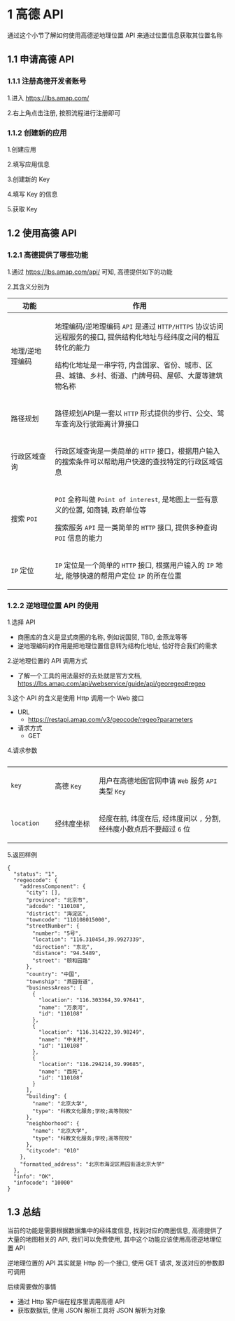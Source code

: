 # 1 高德 API
通过这个小节了解如何使用高德逆地理位置 API 来通过位置信息获取其位置名称

## 1.1 申请高德 API

### 1.1.1 注册高德开发者账号
1.进入 https://lbs.amap.com/

2.右上角点击注册, 按照流程进行注册即可

### 1.1.2 创建新的应用
1.创建应用

2.填写应用信息

3.创建新的 Key

4.填写 Key 的信息

5.获取 Key

## 1.2 使用高德 API

### 1.2.1 高德提供了哪些功能
1.通过 https://lbs.amap.com/api/ 可知, 高德提供如下的功能


2.其含义分别为
<table class="tableblock frame-all grid-all stretch">
    <colgroup>
        <col style="width: 20%;">
        <col>
    </colgroup>
    <thead>
        <tr>
            <th class="tableblock halign-left valign-top">功能</th>
            <th class="tableblock halign-left valign-top">作用</th>
        </tr>
    </thead>
    <tbody>
        <tr>
            <td class="tableblock halign-left valign-top">
                <p class="tableblock">地理/逆地理编码</p>
            </td>
            <td class="tableblock halign-left valign-top">
                <div class="content">
                    <div class="paragraph">
                        <p>地理编码/逆地理编码 <code>API</code> 是通过 <code>HTTP/HTTPS</code> 协议访问远程服务的接口, 提供结构化地址与经纬度之间的相互转化的能力
                        </p>
                    </div>
                    <div class="paragraph">
                        <p>结构化地址是一串字符, 内含国家、省份、城市、区县、城镇、乡村、街道、门牌号码、屋邨、大厦等建筑物名称</p>
                    </div>
                </div>
            </td>
        </tr>
        <tr>
            <td class="tableblock halign-left valign-top">
                <p class="tableblock">路径规划</p>
            </td>
            <td class="tableblock halign-left valign-top">
                <div class="content">
                    <div class="paragraph">
                        <p>路径规划API是一套以 <code>HTTP</code> 形式提供的步行、公交、驾车查询及行驶距离计算接口</p>
                    </div>
                </div>
            </td>
        </tr>
        <tr>
            <td class="tableblock halign-left valign-top">
                <p class="tableblock">行政区域查询</p>
            </td>
            <td class="tableblock halign-left valign-top">
                <div class="content">
                    <div class="paragraph">
                        <p>行政区域查询是一类简单的 <code>HTTP</code> 接口，根据用户输入的搜索条件可以帮助用户快速的查找特定的行政区域信息</p>
                    </div>
                </div>
            </td>
        </tr>
        <tr>
            <td class="tableblock halign-left valign-top">
                <p class="tableblock">搜索 <code>POI</code></p>
            </td>
            <td class="tableblock halign-left valign-top">
                <div class="content">
                    <div class="paragraph">
                        <p><code>POI</code> 全称叫做 <code>Point of interest</code>, 是地图上一些有意义的位置, 如商铺, 政府单位等</p>
                    </div>
                    <div class="paragraph">
                        <p>搜索服务 <code>API</code> 是一类简单的 <code>HTTP</code> 接口, 提供多种查询 <code>POI</code> 信息的能力</p>
                    </div>
                </div>
            </td>
        </tr>
        <tr>
            <td class="tableblock halign-left valign-top">
                <p class="tableblock"><code>IP</code> 定位</p>
            </td>
            <td class="tableblock halign-left valign-top">
                <div class="content">
                    <div class="paragraph">
                        <p><code>IP</code> 定位是一个简单的 <code>HTTP</code> 接口, 根据用户输入的 <code>IP</code> 地址, 能够快速的帮用户定位
                            <code>IP</code> 的所在位置</p>
                    </div>
                </div>
            </td>
        </tr>
    </tbody>
</table>

### 1.2.2 逆地理位置 API 的使用
1.选择 API
- 商圈库的含义是显式商圈的名称, 例如说国贸, TBD, 金燕龙等等
- 逆地理编码的作用是把地理位置信息转为结构化地址, 恰好符合我们的需求

2.逆地理位置的 API 调用方式
- 了解一个工具的用法最好的去处就是官方文档, https://lbs.amap.com/api/webservice/guide/api/georegeo#regeo

3.这个 API 的含义是使用 Http 调用一个 Web 接口
- URL
    - https://restapi.amap.com/v3/geocode/regeo?parameters
- 请求方式
    - GET

4.请求参数
<table class="tableblock frame-all grid-all stretch">
    <caption class="title"></caption>
    <colgroup>
        <col style="width: 20%;">
        <col style="width: 20%;">
        <col>
    </colgroup>
    <tbody>
        <tr>
            <td class="tableblock halign-left valign-top">
                <p class="tableblock"><code>key</code></p>
            </td>
            <td class="tableblock halign-left valign-top">
                <p class="tableblock">高德 <code>Key</code></p>
            </td>
            <td class="tableblock halign-left valign-top">
                <p class="tableblock">用户在高德地图官网申请 <code>Web</code> 服务 <code>API</code> 类型 <code>Key</code></p>
            </td>
        </tr>
        <tr>
            <td class="tableblock halign-left valign-top">
                <p class="tableblock"><code>location</code></p>
            </td>
            <td class="tableblock halign-left valign-top">
                <p class="tableblock">经纬度坐标</p>
            </td>
            <td class="tableblock halign-left valign-top">
                <p class="tableblock">经度在前, 纬度在后, 经纬度间以 <code>,</code> 分割, 经纬度小数点后不要超过 <code>6</code> 位</p>
            </td>
        </tr>
    </tbody>
</table>

5.返回样例
``` 
{
  "status": "1",
  "regeocode": {
    "addressComponent": {
      "city": [],
      "province": "北京市",
      "adcode": "110108",
      "district": "海淀区",
      "towncode": "110108015000",
      "streetNumber": {
        "number": "5号",
        "location": "116.310454,39.9927339",
        "direction": "东北",
        "distance": "94.5489",
        "street": "颐和园路"
      },
      "country": "中国",
      "township": "燕园街道",
      "businessAreas": [
        {
          "location": "116.303364,39.97641",
          "name": "万泉河",
          "id": "110108"
        },
        {
          "location": "116.314222,39.98249",
          "name": "中关村",
          "id": "110108"
        },
        {
          "location": "116.294214,39.99685",
          "name": "西苑",
          "id": "110108"
        }
      ],
      "building": {
        "name": "北京大学",
        "type": "科教文化服务;学校;高等院校"
      },
      "neighborhood": {
        "name": "北京大学",
        "type": "科教文化服务;学校;高等院校"
      },
      "citycode": "010"
    },
    "formatted_address": "北京市海淀区燕园街道北京大学"
  },
  "info": "OK",
  "infocode": "10000"
}
```

## 1.3 总结
当前的功能是需要根据数据集中的经纬度信息, 找到对应的商圈信息, 高德提供了大量的地图相关的 API, 我们可以免费使用, 其中这个功能应该使用高德逆地理位置 API

逆地理位置的 API 其实就是 Http 的一个接口, 使用 GET 请求, 发送对应的参数即可调用

后续需要做的事情
- 通过 Http 客户端在程序里调用高德 API
- 获取数据后, 使用 JSON 解析工具将 JSON 解析为对象


